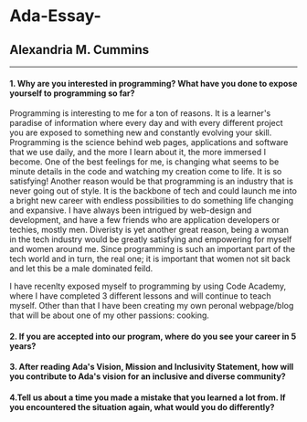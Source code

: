 # Ada-Essay-
## Alexandria M. Cummins
-----
#### 1. Why are you interested in programming? What have you done to expose yourself to programming so far? 
Programming is interesting to me for a ton of reasons. It is a learner's paradise of information where every day and with every different project you are exposed to something new and constantly evolving your skill. Programming is the science behind web pages, applications and software that we use daily, and the more I learn about it, the more immersed I become. One of the best feelings for me, is changing what seems to be minute details in the code and watching my creation come to life. It is so satisfying! Another reason would be that programming is an industry that is never going out of style. It is the backbone of tech and could launch me into a bright new career with endless possibilities to do something life changing and expansive. I have always been intrigued by web-design and development, and have a few friends who are application developers or techies, mostly men. Diveristy is yet another great reason, being a woman in the tech industry would be greatly satisfying and empowering for myself and women around me. Since programming is such an important part of the tech world and in turn, the real one; it is important that women not sit back and let this be a male dominated feild. 

I have recenlty exposed myself to programming by using Code Academy, where I have completed 3 different lessons and will continue to teach myself. Other than that I have been creating my own peronal webpage/blog that will be about one of my other passions: cooking. 

  

#### 2. If you are accepted into our program, where do you see your career in 5 years? 


#### 3. After reading Ada's Vision, Mission and Inclusivity Statement, how will you contribute to Ada's vision for an inclusive and diverse community?  
   




#### 4.Tell us about a time you made a mistake that you learned a lot from. If you encountered the situation again, what would you do differently? 

